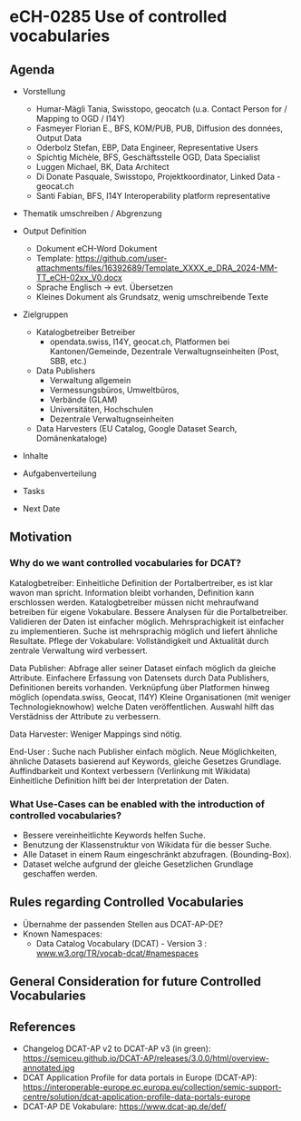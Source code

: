# eCH-0285 Use of controlled vocabularies

## Agenda

* Vorstellung
  * Humar-Mägli Tania, Swisstopo, geocatch (u.a. Contact Person for / Mapping to OGD / I14Y)
  * Fasmeyer Florian E., BFS, KOM/PUB, PUB, Diffusion des données, Output Data
  * Oderbolz Stefan, EBP, Data Engineer, Representative Users
  * Spichtig Michèle, BFS, Geschäftsstelle OGD, Data Specialist
  * Luggen Michael, BK, Data Architect
  * Di Donate Pasquale, Swisstopo, Projektkoordinator, Linked Data - geocat.ch
  * Santi Fabian, BFS, I14Y Interoperability platform representative


* Thematik umschreiben / Abgrenzung


* Output Definition
  * Dokument eCH-Word Dokument
  * Template: https://github.com/user-attachments/files/16392689/Template_XXXX_e_DRA_2024-MM-TT_eCH-02xx_V0.docx
  * Sprache Englisch -> evt. Übersetzen
  * Kleines Dokument als Grundsatz, wenig umschreibende Texte
  
* Zielgruppen
  * Katalogbetreiber Betreiber
    * opendata.swiss, I14Y, geocat.ch, Platformen bei Kantonen/Gemeinde, Dezentrale Verwaltugnseinheiten (Post, SBB, etc.)
  * Data Publishers
    * Verwaltung allgemein
    * Vermessungsbüros, Umweltbüros,
    * Verbände (GLAM)
    * Universitäten, Hochschulen
    * Dezentrale Verwaltugnseinheiten
  * Data Harvesters (EU Catalog, Google Dataset Search, Domänenkataloge)

* Inhalte

* Aufgabenverteilung
 * Tasks
 * Next Date


## Motivation

### Why do we want controlled vocabularies for DCAT?

Katalogbetreiber:
Einheitliche Definition der Portalbertreiber, es ist klar wavon man spricht.
Information bleibt vorhanden, Definition kann erschlossen werden.
Katalogbetreiber müssen nicht mehraufwand betreiben für eigene Vokabulare.
Bessere Analysen für die Portalbetreiber. 
Validieren der Daten ist einfacher möglich.
Mehrsprachigkeit ist einfacher zu implementieren. Suche ist mehrsprachig möglich und liefert ähnliche Resultate.
Pflege der Vokabulare: Vollständigkeit und Aktualität durch zentrale Verwaltung wird verbessert.

Data Publisher:
Abfrage aller seiner Dataset einfach möglich da gleiche Attribute.
Einfachere Erfassung von Datensets durch Data Publishers, Definitionen bereits vorhanden.
Verknüpfung über Platformen hinweg möglich (opendata.swiss, Geocat, I14Y)
Kleine Organisationen (mit weniger Technologieknowhow) welche Daten veröffentlichen.
Auswahl hilft das Verstädniss der Attribute zu verbessern.
 
Data Harvester:
Weniger Mappings sind nötig.

End-User :
Suche nach Publisher einfach möglich.
Neue Möglichkeiten, ähnliche Datasets basierend auf Keywords, gleiche Gesetzes Grundlage.
Auffindbarkeit und Kontext verbessern (Verlinkung mit Wikidata)
Einheitliche Definition hilft bei der Interpretation der Daten.

### What Use-Cases can be enabled with the introduction of controlled vocabularies?

  * Bessere vereinheitlichte Keywords helfen Suche.
  * Benutzung der Klassenstruktur von Wikidata für die besser Suche.
  * Alle Dataset in einem Raum eingeschränkt abzufragen. (Bounding-Box).
  * Dataset welche aufgrund der gleiche Gesetzlichen Grundlage geschaffen werden.

 
## Rules regarding Controlled Vocabularies
 * Übernahme der passenden Stellen aus DCAT-AP-DE?
 * Known Namespaces:
   * Data Catalog Vocabulary (DCAT) - Version 3 : www.w3.org/TR/vocab-dcat/#namespaces


## General Consideration for future Controlled Vocabularies


## References
* Changelog DCAT-AP v2 to DCAT-AP v3 (in green): https://semiceu.github.io/DCAT-AP/releases/3.0.0/html/overview-annotated.jpg
* DCAT Application Profile for data portals in Europe (DCAT-AP): https://interoperable-europe.ec.europa.eu/collection/semic-support-centre/solution/dcat-application-profile-data-portals-europe
* DCAT-AP DE Vokabulare: https://www.dcat-ap.de/def/
